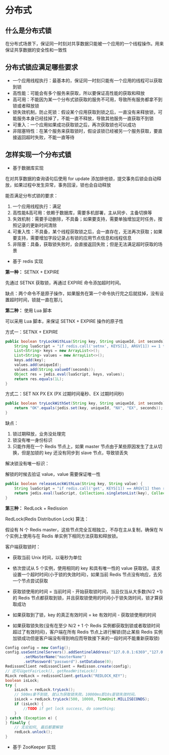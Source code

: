 # 分布式

## 什么是分布式锁

在分布式场景下，保证同一时刻对共享数据只能被一个应用的一个线程操作。用来保证共享数据的安全性和一致性

## 分布式锁应满足哪些要求

- 一个应用线程执行：最基本的，保证同一时刻只能有一个应用的线程可以获取到锁
- 高性能：可能会有多个服务来获取，所以要保证高性能的获取和释放
- 高可用：不能因为某一个分布式锁获取的服务不可用，导致所有服务都拿不到锁或者释放锁
- 锁失效机制，防止死锁：假设某个应用获取到锁之后，一直没有来释放锁，可能服务本身已经挂掉了，不能一直不释放，导致其他服务一直获取不到锁
- 可重入：一个应用如果成功获取锁之后，再次获取锁也可以成功
- 非阻塞特性：在某个服务来获取锁时，假设该锁已经被另一个服务获取，要直接返回超时失败，不能一直等待

## 怎样实现一个分布式锁

- 基于数据库实现

在对共享数据的查询语句后使用 for update 添加排他锁，提交事务后锁会自动释放，如果过程中发生异常，事务回滚，锁也会自动释放

能否满足分布式锁的要求：

1. 一个应用线程执行：满足
2. 高性能&高可用：依赖于数据库，需要多机部署，主从同步、主备切换等
3. 失效机制：需要手动删除，不具备；如果要支持，需要单独增加定时任务，按照记录的更新时间清除
4. 可重入性：不具备，某个线程获取锁之后，会一直存在，无法再次获取；如果要支持，需要增加字段记录占有锁的应用节点信息和线程信息
5. 非阻塞：具备，获取锁失败时，会直接返回失败；但是无法满足超时获取的场景

- 基于 redis 实现

**第一种：** SETNX + EXPIRE

先通过 SETNX 获取锁，再通过 EXPIRE 命令添加超时时间。

缺点：两个命令不是原子操作，如果服务在第一个命令执行完之后就挂掉，没有设置超时时间，锁就一直在那儿

**第二种：** 使用 Lua 脚本

可以采用 Lua 脚本，来保证 SETNX + EXPIRE 操作的原子性

方式一：SETNX + EXPIRE

```java
public boolean tryLockWithLua(String key, String uniqueId, int seconds) {
    String luaScript = "if redis.call('setnx', KEYS[1], ARGV[1]) == 1 then return redis.call('expire', KEYS[1], ARGV[2]) return 1 else return 0 end";
    List<String> keys = new ArrayList<>();
    List<String> values = new ArrayList<>();
    keys.add(key);
    values.add(uniqueId);
    values.add(String.valueOf(seconds));
    Object res = jedis.eval(luaScript, keys, values);
    return res.equals(1L);
}
```

方式二：SET NX PX EX (PX 过期时间毫秒、EX 过期时间秒)

```java
public boolean tryLockWithSet(String key, String uniqueId, int seconds) {
    return "OK".equals(jedis.set(key, uniqueId, "NX", "EX", seconds));
}
```

缺点：

1. 锁过期释放，业务没处理完
2. 锁没有唯一身份标识
3. 只能作用在一个 Redis 节点上，如果 master 节点由于某些原因发生了主从切换，但是加锁的 key 还没有同步到 slave 节点，导致锁丢失

解决锁没有唯一标识：

解锁的时候去验证 value，value 需要保证唯一性

```java
public boolean releaseLockWithLua(String key, String value) {
    String luaScript = "if redis.call('get', KEYS[1]) == ARGV[1] then return redis.call('del', KEYS[1]) else return 0 end";
    return jedis.eval(luaScript, Collections.singletonList(key), Collections.singletonList(value)).equals(1L);
}
```

**第三种：** RedLock + Redission

RedLock(Redis Distribution Lock) 算法：

假设有 N 个 Redis master，这些节点完全互相独立，不存在主从复制，确保在 N 个实例上使用与在 Redis 单实例下相同方法获取和释放锁。

客户端获取锁时：

- 获取当前 Unix 时间，以毫秒为单位
- 依次尝试从 5 个实例，使用相同的 key 和具有唯一性的 value 获取锁。请求设置一个超时时间(小于锁的失效时间)，如果当前 Redis 节点没有响应，去另一个节点尝试获取
- 获取锁使用的时间 = 当前时间 - 开始获取锁时间，当且仅当从大多数(N/2 +1) 的 Redis 节点都获取到锁，并且获取锁使用的时间小于锁失效时间，锁才算获取成功

- 如果获取到了锁，key 的真正有效时间 = ke 有效时间 - 获取锁使用的时间
- 如果获取锁失败(没有在至少 N/2 + 1 个 Redis 实例都获取到锁或者取锁时间超过了有效时间)，客户端在所有 Redis 节点上进行解锁(防止某些 Redis 实例加锁成功但是客户端没有得到响应而导致接下来的一段时间不能重新获取锁)

```java
Config config = new Config();
config.useSentinelServers().addSentinelAddress("127.0.0.1:6369","127.0.0.1:6379", "127.0.0.1:6389")
        .setMasterName("masterName")
        .setPassword("password").setDatabase(0);
RedissonClient redissonClient = Redisson.create(config);
// 还可以getFairLock(), getReadWriteLock()
RLock redLock = redissonClient.getLock("REDLOCK_KEY");
boolean isLock;
try {
    isLock = redLock.tryLock();
    // 500ms拿不到锁, 就认为获取锁失败。10000ms即10s是锁失效时间。
    isLock = redLock.tryLock(500, 10000, TimeUnit.MILLISECONDS);
    if (isLock) {
        //TODO if get lock success, do something;
    }
} catch (Exception e) {
} finally {
    // 无论如何, 最后都要解锁
    redLock.unlock();
}
```

- 基于 ZooKeeper 实现
